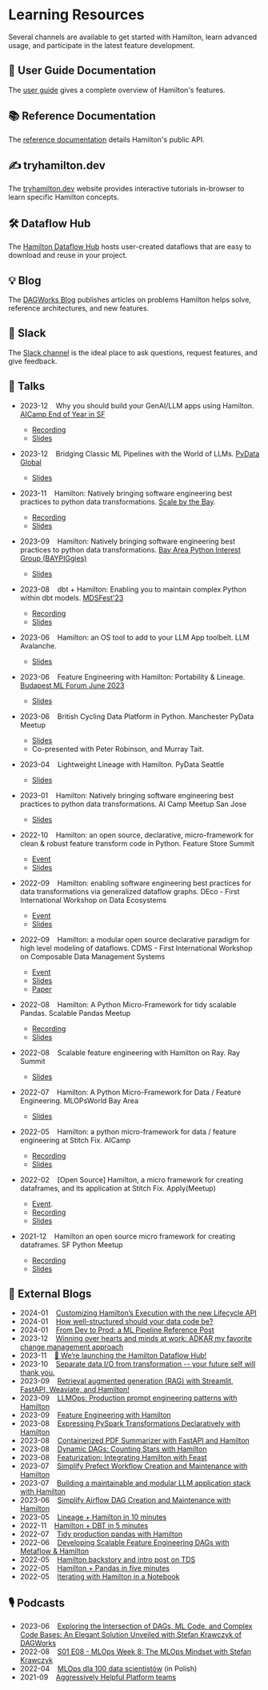 # Learning Resources

Several channels are available to get started with Hamilton, learn advanced usage, and participate in the latest feature development.

## 📒 User Guide Documentation

The [user guide](../concepts/index.rst) gives a complete overview of Hamilton's features.

## 📚 Reference Documentation

The [reference documentation](../reference/dataflows/index.rst) details Hamilton's public API.

## ✍ tryhamilton.dev

The [tryhamilton.dev](https://tryhamilton.dev) website provides interactive tutorials in-browser to learn specific Hamilton concepts.

## 🛠 Dataflow Hub

The [Hamilton Dataflow Hub](https://hub.dagworks.io/docs/) hosts user-created dataflows that are easy to download and reuse in your project.

## 💡 Blog

The [DAGWorks Blog](https://blog.dagworks.io/) publishes articles on problems Hamilton helps solve, reference architectures, and new features.

## 👋 Slack
The [Slack channel](https://join.slack.com/t/hamilton-opensource/shared_invite/zt-1bjs72asx-wcUTgH7q7QX1igiQ5bbdcg) is the ideal place to ask questions, request features, and give feedback.

## 📣 Talks
* 2023-12 &nbsp;&nbsp; Why you should build your GenAI/LLM apps using Hamilton. [AICamp End of Year in SF](https://www.aicamp.ai/event/eventdetails/W2023121217)
    * [Recording](https://youtu.be/IwWixrjhkZU?si=DVa72Zr4iD-hibS5&t=7602)
    * [Slides](https://github.com/skrawcz/talks/files/13666470/Why.you.should.build.your.GenAI_LLM.apps.using.Hamilton.pdf)

* 2023-12 &nbsp;&nbsp; Bridging Classic ML Pipelines with the World of LLMs. [PyData Global](https://global2023.pydata.org/cfp/talk/3REDA9/)
    * [Slides](https://github.com/skrawcz/talks/files/13666479/Bridging.Classic.ML.Pipelines.with.the.World.of.LLMs.1.pdf)

* 2023-11 &nbsp;&nbsp; Hamilton: Natively bringing software engineering best practices to python data transformations. [Scale by the Bay](https://www.scale.bythebay.io/).
    * [Recording](https://www.youtube.com/watch?v=gK4-6X0h7PU)
    * [Slides](https://github.com/skrawcz/talks/files/13969784/Scale.By.The.Bay.-.Hamilton_.Natively.bringing.SWE.best.practices.to.python.data.transformations.pdf)

* 2023-09 &nbsp;&nbsp; Hamilton: Natively bringing software engineering best practices to python data transformations. [Bay Area Python Interest Group (BAYPIGgies)](https://www.meetup.com/baypiggies/events/296283989/)
    * [Slides](https://github.com/skrawcz/talks/files/12785978/BayPIGgies_.Hamilton.Talk.pdf)


* 2023-08 &nbsp;&nbsp; dbt + Hamilton: Enabling you to maintain complex Python within dbt models. [MDSFest'23](https://www.mdsfest.com/)
    * [Recording](https://www.youtube.com/watch?v=ZM-kM8DqlaQ&list=PLdVpUmZrh0QpDi07ENp3FD5aTFuTTtWnP)
    * [Slides](https://github.com/skrawcz/talks/files/12431755/dbt.%2B.Hamilton_.Enabling.you.to.maintain.complex.python.within.dbt.models.pdf)

* 2023-06 &nbsp;&nbsp; Hamilton: an OS tool to add to your LLM App toolbelt. LLM Avalanche.
    * [Slides](https://github.com/skrawcz/talks/files/11899349/Hamilton_.an.OS.tool.to.add.to.your.LLM.App.toolbelt.pdf)

* 2023-06 &nbsp;&nbsp; Feature Engineering with Hamilton: Portability & Lineage. [Budapest ML Forum June 2023](https://budapestml.hu/2023/en/)
    * [Slides](https://github.com/skrawcz/talks/files/11690901/Stefan_Krawczyk_BudapestTalkJune2023_FeatureEngineeringwith.Hamilton_Portability.Lineage.pdf)

* 2023-06 &nbsp;&nbsp; British Cycling Data Platform in Python. Manchester PyData Meetup
    * [Slides](https://github.com/skrawcz/talks/files/11899331/PyData.British.Cycling.7.June.2023.pdf)
    * Co-presented with Peter Robinson, and Murray Tait.

* 2023-04 &nbsp;&nbsp; Lightweight Lineage with Hamilton. PyData Seattle
    * [Slides](https://github.com/skrawcz/talks/files/11399972/PyData-Seattl-Lightning-Talk-2023-Lighweight-Lineage-with-Hamilton.pdf)

* 2023-01 &nbsp;&nbsp; Hamilton: Natively bringing software engineering best practices to python data transformations. AI Camp Meetup San Jose
    * [Slides](https://github.com/skrawcz/talks/files/10830349/Hamilton_.Natively.bringing.software.engineering.best.practices.to.python.data.transformations.-.January.2023.pdf)

* 2022-10 &nbsp;&nbsp; Hamilton: an open source, declarative, micro-framework for clean & robust feature transform code in Python. Feature Store Summit
    * [Event](https://www.featurestoresummit.com/)
    * [Slides](https://github.com/skrawcz/talks/files/9759661/FS.Summit.2022.-.Hamilton.pdf)

* 2022-09 &nbsp;&nbsp; Hamilton: enabling software engineering best practices for data transformations via generalized dataflow graphs. DEco - First International Workshop on Data Ecosystems
    * [Event](https://dbis.rwth-aachen.de/DEco22/)
    * [Slides](https://github.com/skrawcz/talks/files/9550914/Submitted.-.DEco.2022_.Hamilton_.enabling.software.engineering.best.practices.for.data.transformations.via.generalized.dataflow.graphs.1.pdf)

* 2022-09 &nbsp;&nbsp; Hamilton: a modular open source declarative paradigm for high level modeling of dataflows. CDMS - First International Workshop on Composable Data Management Systems
    * [Event](https://cdmsworkshop.github.io/2022/)
    * [Slides](https://github.com/skrawcz/talks/files/9550939/CDMS.2022.-.Hamilton_.a.modular.open.source.declarative.paradigm.for.high.level.modeling.of.dataflows.1.pdf)
    * [Paper](https://cdmsworkshop.github.io/2022/Proceedings/ShortPapers/Paper6_StefanKrawczyk.pdf)

* 2022-08 &nbsp;&nbsp; Hamilton: A Python Micro-Framework for tidy scalable Pandas. Scalable Pandas Meetup
    * [Recording](https://www.youtube.com/watch?v=m_rjCzxQj4c&ab_channel=Ponder)
    * [Slides](https://github.com/skrawcz/talks/files/9428705/Hamilton.%40.Ponder.Pandas.meetup.pdf)

* 2022-08 &nbsp;&nbsp; Scalable feature engineering with Hamilton on Ray. Ray Summit
    * [Slides](https://github.com/skrawcz/talks/files/9411082/Submitted.Slides.-.Ray.Summit_.Scalable.feature.engineering.with.Hamilton.on.Ray.pdf)

* 2022-07 &nbsp;&nbsp; Hamilton: A Python Micro-Framework for Data / Feature Engineering. MLOPsWorld Bay Area
    * [Slides](https://github.com/skrawcz/talks/files/9213924/Hamilton_.A.Python.Micro-Framework.for.Data._.Feature.Engineering.pdf)

* 2022-05 &nbsp;&nbsp; Hamilton: a python micro-framework for data / feature engineering at Stitch Fix. AICamp
    * [Recording](https://www.youtube.com/watch?v=PDGIt37dov8)
    * [Slides](https://github.com/skrawcz/talks/files/8691633/AICamp.Hamilton.Presentation.pdf)

* 2022-02 &nbsp;&nbsp; [Open Source] Hamilton, a micro framework for creating dataframes, and its application at Stitch Fix. Apply(Meetup)
    * [Event](https://www.applyconf.com/agenda/open-source-hamilton-a-micro-framework-for-creating-dataframes-and-its-application-at-stitch-fix/).
    * [Recording](https://www.youtube.com/watch?v=CHfrT5OVjlM)
    * [Slides](https://github.com/skrawcz/talks/blob/main/Public%20ApplyConf2022%20-%20%5BOpen%20Source%5D%20Hamilton%2C%20a%20micro%20framework%20for%20creating%20dataframes%2C%20and%20its%20application%20at%20Stitch%20Fix.pdf)

* 2021-12 &nbsp;&nbsp; Hamilton an open source micro framework for creating dataframes. SF Python Meetup
    * [Recording](https://www.youtube.com/watch?v=_XUYfwougz4)
    * [Slides](https://github.com/skrawcz/talks/files/8944605/Python.Meetup.Dec.2021.-.Hamilton_.an.open.source.micro.framework.for.creating.dataframes.pdf)


## 📰 External Blogs

* 2024-01 &nbsp;&nbsp; [Customizing Hamilton’s Execution with the new Lifecycle API](https://blog.dagworks.io/p/customizing-hamiltons-execution-with)
* 2024-01 &nbsp;&nbsp; [How well-structured should your data code be?](https://blog.dagworks.io/p/how-well-structured-should-your-data)
* 2024-01 &nbsp;&nbsp; [From Dev to Prod: a ML Pipeline Reference Post](https://blog.dagworks.io/p/from-dev-to-prod-a-ml-pipeline-reference)
* 2023-12 &nbsp;&nbsp; [Winning over hearts and minds at work: ADKAR my favorite change management approach](https://blog.dagworks.io/p/winning-hearts-and-minds-at-work)
* 2023-11 &nbsp;&nbsp; [🚀 We’re launching the Hamilton Dataflow Hub!](https://blog.dagworks.io/p/were-launching-the-hamilton-dataflow)
* 2023-10 &nbsp;&nbsp; [Separate data I/O from transformation -- your future self will thank you.](https://blog.dagworks.io/p/separate-data-io-from-transformation)
* 2023-09 &nbsp;&nbsp; [Retrieval augmented generation (RAG) with Streamlit, FastAPI, Weaviate, and Hamilton!](https://blog.dagworks.io/p/retrieval-augmented-generation-reference-arch)
* 2023-09 &nbsp;&nbsp; [LLMOps: Production prompt engineering patterns with Hamilton](https://blog.dagworks.io/p/llmops-production-prompt-engineering)
* 2023-09 &nbsp;&nbsp; [Feature Engineering with Hamilton](https://blog.dagworks.io/p/feature-engineering-with-hamilton)
* 2023-08 &nbsp;&nbsp; [Expressing PySpark Transformations Declaratively with Hamilton](https://blog.dagworks.io/p/expressing-pyspark-transformations)
* 2023-08 &nbsp;&nbsp; [Containerized PDF Summarizer with FastAPI and Hamilton](https://blog.dagworks.io/p/containerized-pdf-summarizer-with)
* 2023-08 &nbsp;&nbsp; [Dynamic DAGs: Counting Stars with Hamilton](https://blog.dagworks.io/p/counting-stars-with-hamilton)
* 2023-08 &nbsp;&nbsp; [Featurization: Integrating Hamilton with Feast](https://blog.dagworks.io/p/featurization-integrating-hamilton)
* 2023-07 &nbsp;&nbsp; [Simplify Prefect Workflow Creation and Maintenance with Hamilton](https://blog.dagworks.io/p/simplify-prefect-workflow-creation)
* 2023-07 &nbsp;&nbsp; [Building a maintainable and modular LLM application stack with Hamilton](https://blog.dagworks.io/p/building-a-maintainable-and-modular)
* 2023-06 &nbsp;&nbsp; [Simplify Airflow DAG Creation and Maintenance with Hamilton](https://blog.dagworks.io/p/supercharge-your-airflow-dag-with)
* 2023-05 &nbsp;&nbsp; [Lineage + Hamilton in 10 minutes](https://blog.dagworks.io/p/lineage-hamilton-in-10-minutes-c2b8a944e2e6)
* 2022-11 &nbsp;&nbsp; [Hamilton + DBT in 5 minutes](https://blog.dagworks.io/p/hamilton-dbt-in-5-minutes-62e4cb63f08f)
* 2022-07 &nbsp;&nbsp; [Tidy production pandas with Hamilton](https://towardsdatascience.com/tidy-production-pandas-with-hamilton-3b759a2bf562)
* 2022-06 &nbsp;&nbsp; [Developing Scalable Feature Engineering DAGs with Metaflow & Hamilton](https://outerbounds.com/blog/developing-scalable-feature-engineering-dags)
* 2022-05 &nbsp;&nbsp; [Hamilton backstory and intro post on TDS](https://towardsdatascience.com/functions-dags-introducing-hamilton-a-microframework-for-dataframe-generation-more-8e34b84efc1d)
* 2022-05 &nbsp;&nbsp; [Hamilton + Pandas in five minutes](https://towardsdatascience.com/how-to-use-hamilton-with-pandas-in-5-minutes-89f63e5af8f5)
* 2022-05 &nbsp;&nbsp; [Iterating with Hamilton in a Notebook](https://towardsdatascience.com/how-to-use-hamilton-with-pandas-in-5-minutes-89f63e5af8f5)

## 🎙 Podcasts
* 2023-06 &nbsp;&nbsp; [Exploring the Intersection of DAGs, ML Code, and Complex Code Bases: An Elegant Solution Unveiled with Stefan Krawczyk of DAGWorks](https://datastackshow.com/podcast/exploring-the-intersection-of-dags-ml-code-and-complex-code-bases-an-elegant-solution-unveiled-with-stefan-krawczyk-of-dagworks/)
* 2022-08 &nbsp;&nbsp; [S01 E08 - MLOps Week 8: The MLOps Mindset with Stefan Krawczyk](https://rss.com/podcasts/mlops-weekly/571949/)
* 2022-04 &nbsp;&nbsp; [MLOps dla 100 data scientistów](https://nieliniowy.pl/mlops-dla-100-data-scientistow-stefan-krawczyk-stitch-fix/) (in Polish)
* 2021-09 &nbsp;&nbsp; [Aggressively Helpful Platform teams](https://www.youtube.com/watch?v=az8lXG9v4uo)
